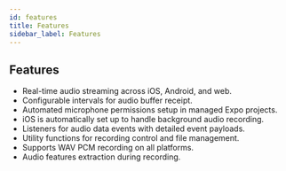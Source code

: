 ```yaml
---
id: features
title: Features
sidebar_label: Features
---
```


## Features

- Real-time audio streaming across iOS, Android, and web.
- Configurable intervals for audio buffer receipt.
- Automated microphone permissions setup in managed Expo projects.
- iOS is automatically set up to handle background audio recording.
- Listeners for audio data events with detailed event payloads.
- Utility functions for recording control and file management.
- Supports WAV PCM recording on all platforms.
- Audio features extraction during recording.

